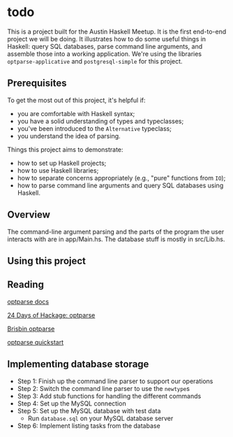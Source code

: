 # todo

This is a project built for the Austin Haskell Meetup. It is the first end-to-end project we will be doing. It illustrates how to do some useful things in Haskell: query SQL databases, parse command line arguments, and assemble those into a working application. We're using the libraries `optparse-applicative` and `postgresql-simple` for this project.

## Prerequisites

To get the most out of this project, it's helpful if:

 - you are comfortable with Haskell syntax;  
 - you have a solid understanding of types and typeclasses;
 - you've been introduced to the `Alternative` typeclass;
 - you understand the idea of parsing.

 Things this project aims to demonstrate:  

 - how to set up Haskell projects;  
 - how to use Haskell libraries;
 - how to separate concerns appropriately (e.g., "pure" functions from `IO`);
 - how to parse command line arguments and query SQL databases using Haskell.  


## Overview

 The command-line argument parsing and the parts of the program the user interacts with are in app/Main.hs. The database stuff is mostly in src/Lib.hs.

## Using this project

## Reading

[optparse docs](https://github.com/pcapriotti/optparse-applicative)

[24 Days of Hackage: optparse](https://ocharles.org.uk/blog/posts/2012-12-17-24-days-of-hackage-optparse-applicative.html)

[Brisbin optparse](https://robots.thoughtbot.com/applicative-options-parsing-in-haskell)

[optparse quickstart](https://ro-che.info/articles/2016-12-30-optparse-applicative-quick-start)

## Implementing database storage

* Step 1: Finish up the command line parser to support our operations
* Step 2: Switch the command line parser to use the `newtype`s
* Step 3: Add stub functions for handling the different commands
* Step 4: Set up the MySQL connection
* Step 5: Set up the MySQL database with test data
  * Run `database.sql` on your MySQL database server
* Step 6: Implement listing tasks from the database
